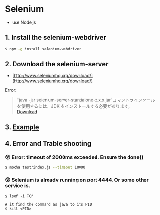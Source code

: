 # Selenium

- use Node.js

## 1. Install the selenium-webdriver
```sh
$ npm -g install selenium-webdriver
```

## 2. Download the selenium-server
- [http://www.seleniumhq.org/download/](http://www.seleniumhq.org/download/)

Error:
> "java -jar selenium-server-standalone-x.x.x.jar"コマンドラインツールを使用するには、JDK をインストールする必要があります。  
> [Download](http://www.oracle.com/technetwork/java/javase/downloads/jdk8-downloads-2133151.html)

## 3. [Example](./example/)


## 4. Error and Trable shooting
### :astonished: Error: timeout of 2000ms exceeded. Ensure the done()
```sh
$ mocha test/index.js --timeout 10000
```

### :astonished: Selenium is already running on port 4444. Or some other service is.
```
$ lsof -i TCP

# it find the command as java to its PID
$ kill <PID>
```
